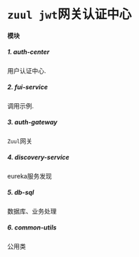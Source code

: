 # `zuul jwt`网关认证中心

#### 模块

##### 1. **auth-center**
用户认证中心.

##### 2. **fui-service**
调用示例.
 
##### 3. **auth-gateway**
 `Zuul`网关
 
##### 4. **discovery-service**
  eureka服务发现
  
##### 5. **db-sql**
  数据库、业务处理

##### 6. **common-utils**
  公用类